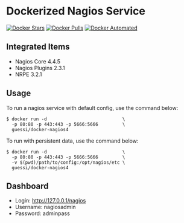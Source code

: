 # Dockerized Nagios Service

[![Docker Stars](https://img.shields.io/docker/stars/guessi/docker-nagios4.svg)](https://hub.docker.com/r/guessi/docker-nagios4/)
[![Docker Pulls](https://img.shields.io/docker/pulls/guessi/docker-nagios4.svg)](https://hub.docker.com/r/guessi/docker-nagios4/)
[![Docker Automated](https://img.shields.io/docker/automated/guessi/docker-nagios4.svg)](https://hub.docker.com/r/guessi/docker-nagios4/)


## Integrated Items

* Nagios Core 4.4.5
* Nagios Plugins 2.3.1
* NRPE 3.2.1


## Usage

To run a nagios service with default config, use the command below:

    $ docker run -d                            \
      -p 80:80 -p 443:443 -p 5666:5666         \
      guessi/docker-nagios4


To run with persistent data, use the command below:

    $ docker run -d                            \
      -p 80:80 -p 443:443 -p 5666:5666         \
      -v $(pwd)/path/to/config:/opt/nagios/etc \
      guessi/docker-nagios4


## Dashboard

* Login: http://127.0.0.1/nagios
* Username: nagiosadmin
* Password: adminpass
